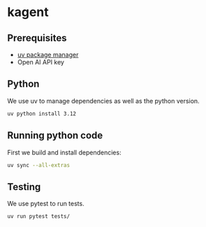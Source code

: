 # kagent

## Prerequisites
- [uv package manager](https://docs.astral.sh/uv/getting-started/installation/)
- Open AI API key

## Python

We use uv to manage dependencies as well as the python version.

```bash
uv python install 3.12
```

## Running python code

First we build and install dependencies:
```bash
uv sync --all-extras
```

## Testing

We use pytest to run tests.

```bash
uv run pytest tests/
```

